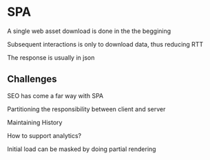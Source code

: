 <h1>SPA</h1>

<p>A single web asset download is done in the the beggining</p>
<p>Subsequent interactions is only to download data, thus reducing RTT</p>
<p>The response is usually in json</p>

<h2>Challenges</h2>
<p>SEO has come a far way with SPA</p>
<p>Partitioning the responsibility between client and server</p>
<p>Maintaining History</p>
<p>How to support analytics?</p>
<p>Initial load can be masked by doing partial rendering</p>